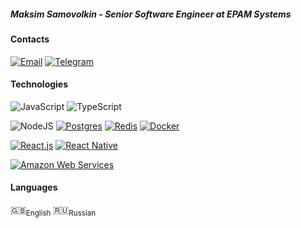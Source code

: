 ##### Maksim Samovolkin - Senior Software Engineer at EPAM Systems

#### Contacts
[![Email](https://img.shields.io/badge/Email-samovolkinmaxim%40gmail.com-blue)](mailto:samovolkinmaxim@gmail.com)
[![Telegram](https://img.shields.io/badge/-Telegram-blue?logo=Telegram)](https://t.me/samovolkin)

#### Technologies
![JavaScript](https://img.shields.io/badge/-JavaScript-14161A?logo=JavaScript)
![TypeScript](https://img.shields.io/badge/-TypeScript-14161A?logo=TypeScript)

![NodeJS](https://img.shields.io/badge/-Node.js-14161A?logo=Node.js)
[![Postgres](https://img.shields.io/badge/-PostgreSQL-336791?logo=PostgreSQL&logoColor=ffffff)](https://www.postgresql.org/)
[![Redis](https://img.shields.io/badge/-Redis-DC382D?logo=Redis&logoColor=ffffff)](https://redis.io/)
[![Docker](https://img.shields.io/badge/-Docker-2496ED?logo=Docker&logoColor=ffffff)](https://www.docker.com/)

[![React.js](https://img.shields.io/badge/-React-292c34?logo=React&logoColor=61DAFB)](https://reactjs.org/)
[![React Native](https://img.shields.io/badge/-React_Native-292c34?logo=React&logoColor=61DAFB)](https://reactnative.dev/)

[![Amazon Web Services](https://img.shields.io/badge/-Amazon_Web_Services-FF9900?logo=AmazonAWS)](https://aws.amazon.com)

#### Languages
🇬🇧<sub>English</sub> 🇷🇺<sub>Russian</sub>
